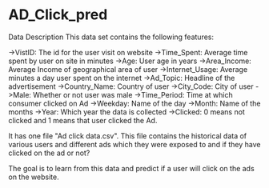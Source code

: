 # AD_Click_pred
Data Description
This data set contains the following features:

->VistID: The id for the user visit on website
->Time_Spent: Average time spent by user on site in minutes
->Age: User age in years
->Area_Income: Average Income of geographical area of user
->Internet_Usage: Average minutes a day user spent on the internet
->Ad_Topic: Headline of the advertisement
->Country_Name: Country of user
->City_Code: City of user
->Male: Whether or not user was male
->Time_Period: Time at which consumer clicked on Ad
->Weekday: Name of the day
->Month: Name of the months
->Year: Which year the data is collected
->Clicked: 0 means not clicked and 1 means that user clicked the Ad.

It has one file "Ad click data.csv". This file contains the historical data of various users and different ads which they were exposed to and if they have clicked on the ad or not?

The goal is to learn from this data and predict if a user will click on the ads on the website.
